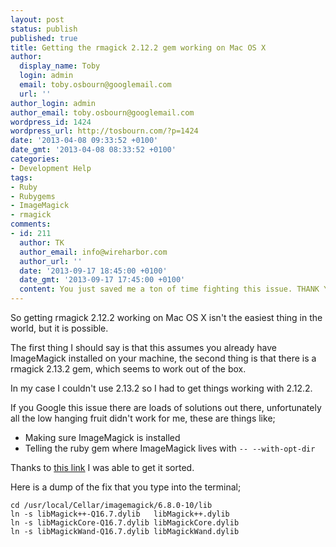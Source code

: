 ```yaml
---
layout: post
status: publish
published: true
title: Getting the rmagick 2.12.2 gem working on Mac OS X
author:
  display_name: Toby
  login: admin
  email: toby.osbourn@googlemail.com
  url: ''
author_login: admin
author_email: toby.osbourn@googlemail.com
wordpress_id: 1424
wordpress_url: http://tosbourn.com/?p=1424
date: '2013-04-08 09:33:52 +0100'
date_gmt: '2013-04-08 08:33:52 +0100'
categories:
- Development Help
tags:
- Ruby
- Rubygems
- ImageMagick
- rmagick
comments:
- id: 211
  author: TK
  author_email: info@wireharbor.com
  author_url: ''
  date: '2013-09-17 18:45:00 +0100'
  date_gmt: '2013-09-17 17:45:00 +0100'
  content: You just saved me a ton of time fighting this issue. THANK YOU!
---
```

<p>So getting rmagick 2.12.2 working on Mac OS X isn't the easiest thing in the world, but it is possible.</p>
<p>The first thing I should say is that this assumes you already have ImageMagick installed on your machine, the second thing is that there is a rmagick 2.13.2 gem, which seems to work out of the box.</p>
<p>In my case I couldn't use 2.13.2 so I had to get things working with 2.12.2.</p>
<p>If you Google this issue there are loads of solutions out there, unfortunately all the low hanging fruit didn't work for me, these are things like;</p>
<ul>
<li><span style="line-height: 14px;">Making sure ImageMagick is installed</span></li>
<li>Telling the ruby gem where ImageMagick lives with <code>-- --with-opt-dir</code></li>
</ul>
<p>Thanks to <a href="https://coderwall.com/p/wnomjg">this link</a> I was able to get it sorted.</p>
<p>Here is a dump of the fix that you type into the terminal;</p>
<pre><code>cd /usr/local/Cellar/imagemagick/6.8.0-10/lib
ln -s libMagick++-Q16.7.dylib   libMagick++.dylib
ln -s libMagickCore-Q16.7.dylib libMagickCore.dylib
ln -s libMagickWand-Q16.7.dylib libMagickWand.dylib</code></pre>

